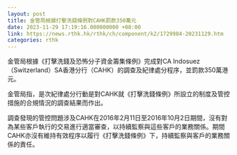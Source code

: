 ```yaml
---
layout: post
title: 金管局根據打擊洗錢條例對CAHK罰款350萬元
date: 2023-11-29 17:19:16.000000000 +08:00
link: https://news.rthk.hk/rthk/ch/component/k2/1729984-20231129.htm
categories: rthk
---
```


金管局根據《打擊洗錢及恐怖分子資金籌集條例》完成對CA Indosuez（Switzerland）SA香港分行（CAHK）的調查及紀律處分程序，並罰款350萬港元。

金管局指，是次紀律處分行動是對CAHK就《打擊洗錢條例》所設立的制度及管控措施的合規情況的調查結果而作出。

調查發現的管控問題涉及CAHK在2016年2月11日至2016年10月2日期間，沒有對為某些客戶執行的交易進行適當審查，以持續監察與這些客戶的業務關係。期間CAHK亦沒有維持有效程序以履行《打擊洗錢條例》下，持續監察與客戶的業務關係的責任。
